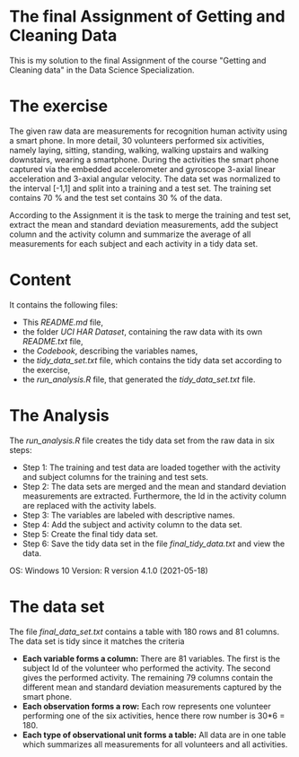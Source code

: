# The final Assignment of Getting and Cleaning Data

This is my solution to the final Assignment of the course "Getting and Cleaning
data" in the Data Science Specialization.

# The exercise
The given raw data are measurements for recognition human activity using a smart phone. In more detail, 30 volunteers performed six activities, namely laying, sitting, standing, walking, walking upstairs and walking downstairs, wearing a smartphone. During the activities the smart phone captured via the embedded accelerometer and gyroscope 3-axial linear acceleration and 3-axial angular velocity. The data set was normalized to the interval [-1,1] and split into a training and a test set. The training set contains 70 %  and the test set contains 30 % of the data.

According to the Assignment it is the task to merge the training and test set, extract the mean and standard deviation measurements, add the subject column and the activity column and summarize the average of all measurements for each subject and each activity in a tidy data set.

# Content

It contains the following files:
- This *README.md* file,  
- the folder *UCI HAR Dataset*, containing the raw data with its own *README.txt* file,  
- the *Codebook*, describing the variables names,  
- the *tidy_data_set.txt* file, which contains the tidy data set according to the
exercise,  
- the *run_analysis.R* file, that generated the *tidy_data_set.txt* file.

# The Analysis
The *run_analysis.R* file creates the tidy data set from the raw data in six steps:
- Step 1: The training and test data are loaded together with the activity and subject columns for the training and test sets.  
- Step 2: The data sets are merged and the mean and standard deviation measurements are extracted. Furthermore, the Id in the activity column are replaced with the activity labels.  
- Step 3: The variables are labeled with descriptive names.  
- Step 4: Add the subject and activity column to the data set.  
- Step 5: Create the final tidy data set.  
- Step 6: Save the tidy data set in the file *final_tidy_data.txt* and view the data.

OS: Windows 10
Version: R version 4.1.0 (2021-05-18)

# The data set

The file *final_data_set.txt* contains a table with 180 rows and 81 columns.
The data set is tidy since it matches the criteria
- **Each variable forms a column:** There are 81 variables. The first is the subject Id of the volunteer who performed the activity. The second gives the performed activity. The remaining 79 columns contain the different mean and standard deviation measurements captured by the smart phone.  
- **Each observation forms a row:** Each row represents one volunteer performing one of the six activities, hence there row number is 30*6 = 180.  
- **Each type of observational unit forms a table:** All data are in one table which summarizes all measurements for all volunteers and all activities.